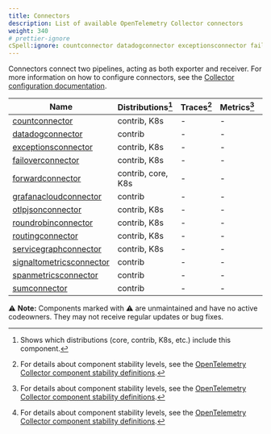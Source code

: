 ```yaml
---
title: Connectors
description: List of available OpenTelemetry Collector connectors
weight: 340
# prettier-ignore
cSpell:ignore: countconnector datadogconnector exceptionsconnector failoverconnector forwardconnector grafanacloudconnector otlpjsonconnector roundrobinconnector routingconnector servicegraphconnector signaltometricsconnector spanmetricsconnector sumconnector
---
```


Connectors connect two pipelines, acting as both exporter and receiver. For more
information on how to configure connectors, see the
[Collector configuration documentation](/docs/collector/configuration/#connectors).

<!-- BEGIN GENERATED: connector-table -->

| Name                                                                                                                                       | Distributions[^1]  | Traces[^2] | Metrics[^2] | Logs[^2] |
| ------------------------------------------------------------------------------------------------------------------------------------------ | ------------------ | ---------- | ----------- | -------- |
| [countconnector](https://github.com/open-telemetry/opentelemetry-collector-contrib/tree/main/connector/countconnector)                     | contrib, K8s       | -          | -           | -        |
| [datadogconnector](https://github.com/open-telemetry/opentelemetry-collector-contrib/tree/main/connector/datadogconnector)                 | contrib            | -          | -           | -        |
| [exceptionsconnector](https://github.com/open-telemetry/opentelemetry-collector-contrib/tree/main/connector/exceptionsconnector)           | contrib, K8s       | -          | -           | -        |
| [failoverconnector](https://github.com/open-telemetry/opentelemetry-collector-contrib/tree/main/connector/failoverconnector)               | contrib, K8s       | -          | -           | -        |
| [forwardconnector](https://github.com/open-telemetry/opentelemetry-collector/tree/main/connector/forwardconnector)                         | contrib, core, K8s | -          | -           | -        |
| [grafanacloudconnector](https://github.com/open-telemetry/opentelemetry-collector-contrib/tree/main/connector/grafanacloudconnector)       | contrib            | -          | -           | -        |
| [otlpjsonconnector](https://github.com/open-telemetry/opentelemetry-collector-contrib/tree/main/connector/otlpjsonconnector)               | contrib, K8s       | -          | -           | -        |
| [roundrobinconnector](https://github.com/open-telemetry/opentelemetry-collector-contrib/tree/main/connector/roundrobinconnector)           | contrib, K8s       | -          | -           | -        |
| [routingconnector](https://github.com/open-telemetry/opentelemetry-collector-contrib/tree/main/connector/routingconnector)                 | contrib, K8s       | -          | -           | -        |
| [servicegraphconnector](https://github.com/open-telemetry/opentelemetry-collector-contrib/tree/main/connector/servicegraphconnector)       | contrib, K8s       | -          | -           | -        |
| [signaltometricsconnector](https://github.com/open-telemetry/opentelemetry-collector-contrib/tree/main/connector/signaltometricsconnector) | contrib            | -          | -           | -        |
| [spanmetricsconnector](https://github.com/open-telemetry/opentelemetry-collector-contrib/tree/main/connector/spanmetricsconnector)         | contrib            | -          | -           | -        |
| [sumconnector](https://github.com/open-telemetry/opentelemetry-collector-contrib/tree/main/connector/sumconnector)                         | contrib            | -          | -           | -        |

⚠️ **Note:** Components marked with ⚠️ are unmaintained and have no active
codeowners. They may not receive regular updates or bug fixes.

[^1]:
    Shows which distributions (core, contrib, K8s, etc.) include this component.

[^2]:
    For details about component stability levels, see the
    [OpenTelemetry Collector component stability definitions](https://github.com/open-telemetry/opentelemetry-collector/blob/main/docs/component-stability.md).

<!-- END GENERATED: connector-table -->
